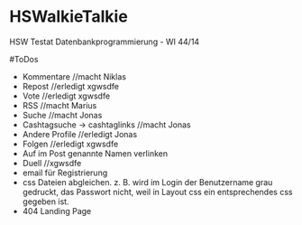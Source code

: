 # HSWalkieTalkie
HSW Testat Datenbankprogrammierung - WI 44/14

#ToDos
* Kommentare //macht Niklas
* Repost     //erledigt xgwsdfe
* Vote       //erledigt xgwsdfe
* RSS        //macht Marius
* Suche      //macht Jonas
* Cashtagsuche -> cashtaglinks //macht Jonas
* Andere Profile //erledigt Jonas
* Folgen     //erledigt xgwsdfe
* Auf im Post genannte Namen verlinken
* Duell      //xgwsdfe
* email für Registrierung
* css Dateien abgleichen. z. B. wird im Login der Benutzername grau gedruckt, das Passwort nicht, weil in Layout css ein entsprechendes css gegeben ist.
* 404 Landing Page